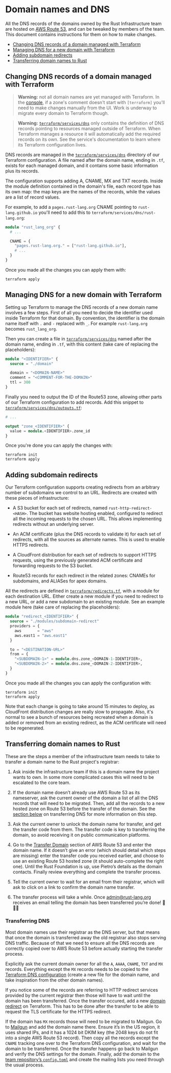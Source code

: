 # Domain names and DNS

All the DNS records of the domains owned by the Rust Infrastructure team are
hosted on [AWS Route 53], and can be tweaked by members of the team. This
document contains instructions for them on how to make changes.

* [Changing DNS records of a domain managed with Terraform](#changing-dns-records-of-a-domain-managed-with-terraform)
* [Managing DNS for a new domain with Terraform](#managing-dns-for-a-new-domain-with-terraform)
* [Adding subdomain redirects](#adding-subdomain-redirects)
* [Transferring domain names to Rust](#transferring-domain-names-to-rust)

## Changing DNS records of a domain managed with Terraform

> **Warning:** not all domain names are yet managed with Terraform. In the
> [console][hosted-zones], if a zone's comment doesn't start with `[terraform]`
> you'll need to make changes manually from the UI. Work is underway to migrate
> every domain to Terraform though.

> **Warning:** [`terraform/services/dns`][dns-dir] only contains the definition
> of DNS records pointing to resources managed outside of Terraform. When
> Terraform manages a resource it will automatically add the required records
> on its own. See the service's documentation to learn where its Terraform
> configuration lives.

DNS records are managed in the [`terraform/services/dns`][dns-dir] directory of
our Terraform configuration. A file named after the domain name, ending in
`.tf`, exists for each managed domain, and it contains some basic information
plus its records.

The configuration supports adding A, CNAME, MX and TXT records. Inside the
module definition contained in the domain's file, each record type has its own
map: the map keys are the names of the records, while the values are a list of
record values.

For example, to add a `pages.rust-lang.org` CNAME pointing to
`rust-lang.github.io` you'll need to add this to
`terraform/services/dns/rust-lang.org`:

```terraform
module "rust_lang_org" {
  # ...

  CNAME = {
    "pages.rust-lang.org." = ["rust-lang.github.io"],
    # ...
  }
}
```

Once you made all the changes you can apply them with:

```
terraform apply
```

## Managing DNS for a new domain with Terraform

Setting up Terraform to manage the DNS records of a new domain name involves a
few steps. First of all you need to decide the identifier used inside
Terraform for that domain. By convention, the identifier is the domain name
itself with `.` and `-` replaced with `_`. For example `rust-lang.org` becomes
`rust_lang_org`.

Then you can create a file in [`terraform/services/dns`][dns-dir] named after
the domain name, ending in `.tf`, with this content (take care of replacing the
placeholders):

```terraform
module "<IDENTIFIER>" {
  source = "./domain"

  domain = "<DOMAIN-NAME>"
  comment = "<COMMENT-FOR-THE-DOMAIN>"
  ttl = 300
}
```

Finally you need to output the ID of the Route53 zone, allowing other parts of
our Terraform configuration to add records. Add this snippet to
[`terraform/services/dns/outputs.tf`][outputs-file]:

```terraform
# ...

output "zone_<IDENTIFIER>" {
  value = module.<IDENTIFIER>.zone_id
}
```

Once you're done you can apply the changes with:

```
terraform init
terraform apply
```

## Adding subdomain redirects

Our Terraform configuration supports creating redirects from an arbitrary
number of subdomains we control to an URL. Redirects are created with these
pieces of infrastructure:

* A S3 bucket for each set of redirects, named `rust-http-redirect-<HASH>`. The
  bucket has website hosting enabled, configured to redirect all the incoming
  requests to the chosen URL. This allows implementing redirects without an
  underlying server.

* An ACM certificate (plus the DNS records to validate it) for each set of
  redirects, with all the sources as alternate names. This is used to enable
  HTTPS redirects.

* A CloudFront distribution for each set of redirects to support HTTPS
  requests, using the previously generated ACM certificate and forwarding
  requests to the S3 bucket.

* Route53 records for each redirect in the related zones: CNAMEs
  for subdomains, and ALIASes for apex domains.

All the redirects are defined in [`terraform/redirects.tf`][redirects-file],
with a module for each destination URL. Either create a new module if you need
to redirect to a new URL, or add a new subdomain to an existing module. See an
example module here (take care of replacing the placeholders):

```terraform
module "redirect_<IDENTIFIER>" {
  source = "./modules/subdomain-redirect"
  providers = {
    aws       = "aws"
    aws.east1 = "aws.east1"
  }

  to = "<DESTINATION-URL>"
  from = {
    "<SUBDOMAIN-1>" = module.dns.zone_<DOMAIN-1-IDENTIFIER>,
    "<SUBDOMAIN-2>" = module.dns.zone_<DOMAIN-2-IDENTIFIER>,
  }
}
```

Once you made all the changes you can apply the configuration with:

```
terraform init
terraform apply
```

Note that each change is going to take around 15 minutes to deploy, as
CloudFront distribution changes are really slow to propagate. Also, it's normal
to see a bunch of resources being recreated when a domain is added or removed
from an existing redirect, as the ACM certificate will need to be regenerated.

## Transferring domain names to Rust

These are the steps a member of the infrastructure team needs to take to
transfer a domain name to the Rust project's registrar:

1. Ask inside the infrastructure team if this is a domain name the project
   wants to own. In some more complicated cases this will need to be escalated
   to the core team.

2. If the domain name doesn’t already use AWS Route 53 as its nameserver, ask
   the current owner of the domain a list of all the DNS records that will need
   to be migrated. Then, add all the records to a new hosted zone on Route 53
   before the transfer of the domain. See the [section below][transfer-dns] on
   transferring DNS for more information on this step.

3. Ask the current owner to unlock the domain name for transfer, and get the
   transfer code from them. The transfer code is key to transferring the
   domain, so avoid receiving it on public communication platforms.

4. Go to the [Transfer Domain][transfer] section of AWS Route 53 and enter the
   domain name. If it doesn’t give an error (which should detail which steps
   are missing) enter the transfer code you received earlier, and choose to use
   an existing Route 53 hosted zone (it should auto-complete the right one).
   Until the Rust Foundation is up, use Pietro’s details as the domain
   contacts. Finally review everything and complete the transfer process.

5. Tell the current owner to wait for an email from their registrar, which will
   ask to click on a link to confirm the domain name transfer.

6. The transfer process will take a while. Once admin@rust-lang.org receives an
   email telling the domain has been transferred you’re done! 🎉🎉🎉

[transfer-dns]: #transferring-dns
### Transferring DNS

Most domain names use their registrar as the DNS server, but that means that
once the domain is transferred away the old registrar also stops serving DNS
traffic. Because of that we need to ensure all the DNS records are correctly
copied over to AWS Route 53 before actually starting the transfer process.

Explicitly ask the current domain owner for all the `A`, `AAAA`, `CNAME`, `TXT`
and `MX` records. Everything except the `MX` records needs to be copied to the
[Terraform DNS configuration][dns-dir] (create a new file for the domain name,
and take inspiration from the other domain names).

If you notice some of the records are referring to HTTP redirect services
provided by the current registrar then those will have to wait until the domain
has been transferred. Once the transfer occured, add a new [domain
redirect][redirects-file] on Terraform. This has to be done after the transfer
to be able to request the TLS certificate for the HTTPS redirect.

If the domain has `MX` records those will need to be migrated to Mailgun. Go to
[Mailgun][mailgun] and add the domain name there. Ensure it’s in the US region,
it uses shared IPs, and it has a 1024 bit DKIM key (the 2048 keys do not fit
into a single AWS Route 53 record). Then copy all the records except the
`CNAME` tracking one over to the Terraform DNS configuration, and wait for the
domain to be transferred. Once the transfer happens go back to Mailgun and
verify the DNS settings for the domain. Finally, add the domain to the [team
repository’s `config.toml`][team-config] and create the mailing lists you need
through the usual process.


[AWS Route 53]: https://aws.amazon.com/route53/
[hosted-zones]: https://console.aws.amazon.com/route53/home#hosted-zones:
[dns-dir]: https://github.com/rust-lang/simpleinfra/tree/master/terraform/services/dns/
[outputs-file]: https://github.com/rust-lang/simpleinfra/blob/master/terraform/services/dns/outputs.tf
[redirects-file]: https://github.com/rust-lang/simpleinfra/blob/master/terraform/redirects.tf
[transfer]: https://console.aws.amazon.com/route53/home#DomainTransfer:
[mailgun]: https://app.mailgun.com
[team-config]: https://github.com/rust-lang/team/blob/master/config.toml

